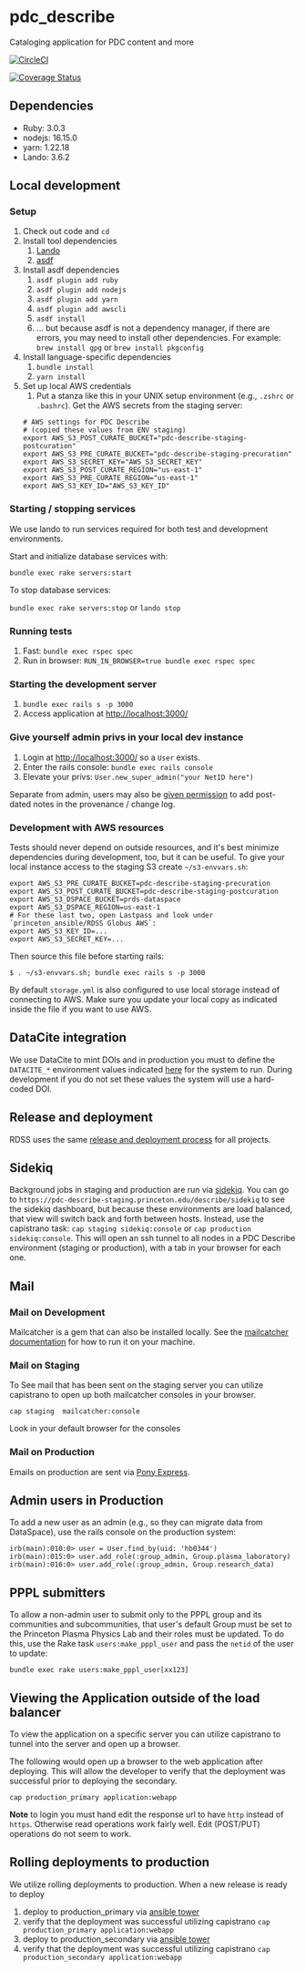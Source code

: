 # pdc_describe

Cataloging application for PDC content and more

[![CircleCI](https://circleci.com/gh/pulibrary/pdc_describe/tree/main.svg?style=svg)](https://circleci.com/gh/pulibrary/pdc_describe/tree/main)

[![Coverage Status](https://coveralls.io/repos/github/pulibrary/pdc_describe/badge.svg?branch=main)](https://coveralls.io/github/pulibrary/pdc_describe?branch=main)

## Dependencies
* Ruby: 3.0.3
* nodejs: 16.15.0
* yarn: 1.22.18
* Lando: 3.6.2

## Local development

### Setup
1. Check out code and `cd`
1. Install tool dependencies
    1. [Lando](https://docs.lando.dev/getting-started/installation.html)
    1. [asdf](https://asdf-vm.com/guide/getting-started.html#_2-download-asdf)
1. Install asdf dependencies
    1. `asdf plugin add ruby`
    1. `asdf plugin add nodejs`
    1. `asdf plugin add yarn`
    1. `asdf plugin add awscli`
    1. `asdf install`
    1. ... but because asdf is not a dependency manager, if there are errors, you may need to install other dependencies. For example: `brew install gpg` or `brew install pkgconfig`
1. Install language-specific dependencies
    1. `bundle install`
    1. `yarn install`
1. Set up local AWS credentials
   1. Put a stanza like this in your UNIX setup environment (e.g., `.zshrc` or `.bashrc`). Get the AWS secrets from the staging server:
   ```
   # AWS settings for PDC Describe
   # (copied these values from ENV staging)
   export AWS_S3_POST_CURATE_BUCKET="pdc-describe-staging-postcuration"
   export AWS_S3_PRE_CURATE_BUCKET="pdc-describe-staging-precuration"
   export AWS_S3_SECRET_KEY="AWS_S3_SECRET_KEY"
   export AWS_S3_POST_CURATE_REGION="us-east-1"
   export AWS_S3_PRE_CURATE_REGION="us-east-1"
   export AWS_S3_KEY_ID="AWS_S3_KEY_ID"
   ```

### Starting / stopping services
We use lando to run services required for both test and development environments.

Start and initialize database services with:

`bundle exec rake servers:start`

To stop database services:

`bundle exec rake servers:stop` or `lando stop`

### Running tests
1. Fast: `bundle exec rspec spec`
2. Run in browser: `RUN_IN_BROWSER=true bundle exec rspec spec`

### Starting the development server
1. `bundle exec rails s -p 3000`
2. Access application at [http://localhost:3000/](http://localhost:3000/)

### Give yourself admin privs in your local dev instance
1. Login at [http://localhost:3000/](http://localhost:3000/) so a `User` exists.
2. Enter the rails console: `bundle exec rails console`
3. Elevate your privs: `User.new_super_admin("your NetID here")`

Separate from admin, users may also be [given permission](docs/how_to_add_postdated_provenance.md) to add post-dated notes in the provenance / change log.

### Development with AWS resources
Tests should never depend on outside resources, and it's best minimize dependencies during development, too, but it can be useful. To give your local instance access to the staging S3 create `~/s3-envvars.sh`:
```
export AWS_S3_PRE_CURATE_BUCKET=pdc-describe-staging-precuration
export AWS_S3_POST_CURATE_BUCKET=pdc-describe-staging-postcuration
export AWS_S3_DSPACE_BUCKET=prds-dataspace
export AWS_S3_DSPACE_REGION=us-east-1
# For these last two, open Lastpass and look under `princeton_ansible/RDSS Globus AWS`:
export AWS_S3_KEY_ID=...
export AWS_S3_SECRET_KEY=...
```
Then source this file before starting rails:
```
$ . ~/s3-envvars.sh; bundle exec rails s -p 3000
```

By default `storage.yml` is also configured to use local storage instead of connecting to AWS. Make sure you update your local copy as indicated inside the file if you want to use AWS.

## DataCite integration
We use DataCite to mint DOIs and in production you must to define the `DATACITE_*` environment values indicated [here](https://github.com/pulibrary/princeton_ansible/blob/main/group_vars/pdc_describe/production.yml) for the system to run. During development if you do not set these values the system will use a hard-coded DOI.

## Release and deployment

RDSS uses the same [release and deployment process](https://github.com/pulibrary/rdss-handbook/blob/main/release_process.md) for all projects.

## Sidekiq

Background jobs in staging and production are run via [sidekiq](https://sidekiq.org/). You can go to `https://pdc-describe-staging.princeton.edu/describe/sidekiq` to see the sidekiq dashboard, but because these environments are load balanced, that view will switch back and forth between hosts. Instead, use the capistrano task: `cap staging sidekiq:console` or `cap production sidekiq:console`. This will open an ssh tunnel to all nodes in a PDC Describe environment (staging or production), with a tab in your browser for each one.

## Mail

### Mail on Development
Mailcatcher is a gem that can also be installed locally.  See the [mailcatcher documentation](https://mailcatcher.me/) for how to run it on your machine.

### Mail on Staging
To See mail that has been sent on the staging server you can utilize capistrano to open up both mailcatcher consoles in your browser.

```
cap staging  mailcatcher:console
```

Look in your default browser for the consoles

### Mail on Production
Emails on production are sent via [Pony Express](https://github.com/pulibrary/pul-it-handbook/blob/f54dfdc7ada1ff993a721f6edb4aa1707bb3a3a5/services/smtp-mail-server.md).

## Admin users in Production
To add a new user as an admin (e.g., so they can migrate data from DataSpace), use the rails console on the production system:
```
irb(main):010:0> user = User.find_by(uid: 'hb0344')
irb(main):015:0> user.add_role(:group_admin, Group.plasma_laboratory)
irb(main):016:0> user.add_role(:group_admin, Group.research_data)
```

## PPPL submitters
To allow a non-admin user to submit only to the PPPL group and its communities and subcommunities, that user's default Group must be set to the Princeton Plasma Physics Lab and their roles must be updated. To do this, use the Rake task `users:make_pppl_user` and pass the `netid` of the user to update:

```
bundle exec rake users:make_pppl_user[xx123]
```

## Viewing the Application outside of the load balancer
To view the application on a specific server you can utilize capistrano to tunnel into the server and open up a browser.

The following would open up a browser to the web application after deploying.  This will allow the developer to verify that the deployment was successful prior to deploying the secondary.
```
cap production_primary application:webapp
```
**Note** to login you must hand edit the response url to have `http` instead of `https`.  Otherwise read operations work fairly well.  Edit (POST/PUT) operations do not seem to work.

## Rolling deployments to production
We utilize rolling deployments to production.  When a new release is ready to deploy
  1. deploy to production_primary via [ansible tower](https://ansible-tower.princeton.edu/#/templates)
  1. verify that the deployment was successful utilizing capistrano `cap production_primary application:webapp`
  1. deploy to production_secondary via [ansible tower](https://ansible-tower.princeton.edu/#/templates)
  1. verify that the deployment was successful utilizing capistrano `cap production_secondary application:webapp`
